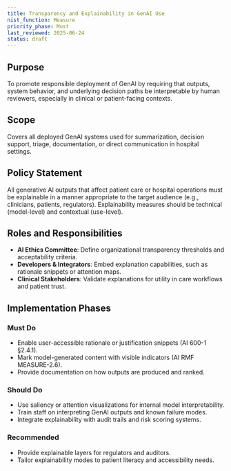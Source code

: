 ```yaml
---
title: Transparency and Explainability in GenAI Use
nist_function: Measure
priority_phase: Must
last_reviewed: 2025-06-24
status: draft
---
```


## Purpose

To promote responsible deployment of GenAI by requiring that outputs, system behavior, and underlying decision paths be interpretable by human reviewers, especially in clinical or patient-facing contexts.

## Scope

Covers all deployed GenAI systems used for summarization, decision support, triage, documentation, or direct communication in hospital settings.

## Policy Statement

All generative AI outputs that affect patient care or hospital operations must be explainable in a manner appropriate to the target audience (e.g., clinicians, patients, regulators). Explainability measures should be technical (model-level) and contextual (use-level).

## Roles and Responsibilities

- **AI Ethics Committee**: Define organizational transparency thresholds and acceptability criteria.
- **Developers & Integrators**: Embed explanation capabilities, such as rationale snippets or attention maps.
- **Clinical Stakeholders**: Validate explanations for utility in care workflows and patient trust.

## Implementation Phases

### Must Do
- Enable user-accessible rationale or justification snippets (AI 600-1 §2.4.1).
- Mark model-generated content with visible indicators (AI RMF MEASURE-2.6).
- Provide documentation on how outputs are produced and ranked.

### Should Do
- Use saliency or attention visualizations for internal model interpretability.
- Train staff on interpreting GenAI outputs and known failure modes.
- Integrate explainability with audit trails and risk scoring systems.

### Recommended
- Provide explainable layers for regulators and auditors.
- Tailor explainability modes to patient literacy and accessibility needs.
